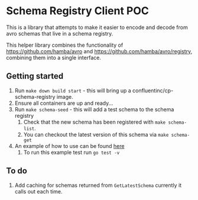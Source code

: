 # Schema Registry Client POC

This is a library that attempts to make it easier to encode and decode from avro schemas that live in a schema registry.

This helper library combines the functionality of https://github.com/hamba/avro and https://github.com/hamba/avro/registry, combining them into a single interface.

## Getting started

1. Run `make down build start` - this will bring up a confluentinc/cp-schema-registry image.
2. Ensure all containers are up and ready...
3. Run `make schema-seed` - this will add a test schema to the schema registry
    1. Check that the new schema has been registered with `make schema-list`.
    2. You can checkout the latest version of this schema via `make schema-get`
3. An example of how to use can be found [here](https://github.com/johnmackenzie91/schema-registry-client/blob/master/schema_example_test.go)
    1. To run this example test run `go test -v`
    
  
## To do
1. Add caching for schemas returned from `GetLatestSchema` currently it calls out each time.